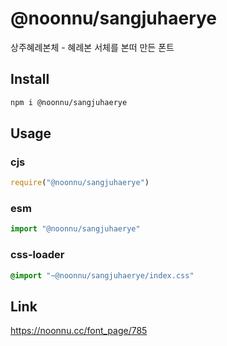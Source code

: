 # @noonnu/sangjuhaerye
상주혜례본체 - 혜례본 서체를 본떠 만든 폰트

## Install
```sh
npm i @noonnu/sangjuhaerye
```
## Usage
### cjs
```js
require("@noonnu/sangjuhaerye")
```
### esm
```js
import "@noonnu/sangjuhaerye"
```
### css-loader
```css
@import "~@noonnu/sangjuhaerye/index.css"
```

## Link
https://noonnu.cc/font_page/785